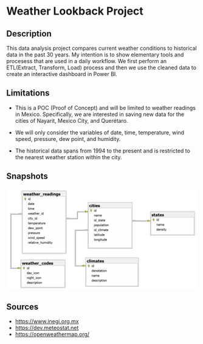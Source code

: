 # **Weather Lookback Project**

## **Description**
This data analysis project compares current weather conditions to historical data in the past 30 years. My intention is to show elementary tools and procesess that are used in a daily workflow. We first perform an ETL(Extract, Transform, Load) process and then we use the cleaned data to create an interactive dashboard in Power BI. 

## **Limitations**
-  This is a POC (Proof of Concept) and will be limited to weather readings in Mexico. Specifically, we are interested in saving new data for the cities of Nayarit, Mexico City, and Querétaro. 

-  We will only consider the variables of date, time, temperature, wind speed, pressure, dew point, and humidity. 

-  The historical data spans from 1994 to the present and is restricted to the nearest weather station within the city. 


## **Snapshots**  

![ER-diagram.png](./img/ER-diagram.png)

## **Sources**  

-   https://www.inegi.org.mx
-   https://dev.meteostat.net
-   https://openweathermap.org/



